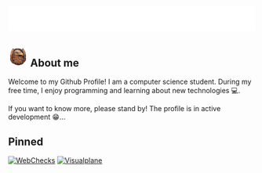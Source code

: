<!--<br>-->
<div align="center">
<img width=550 src="assets/name.png" alt="CopperEagle lettering">
<br>
</div>


## <img width=40 src="assets/custom-icon.png" alt="alternative icon"> About me

Welcome to my Github Profile! I am a computer science student. During my free time, I enjoy programming and learning about new technologies 💻. 

If you want to know more, please stand by! The profile is in active development 😁...


## Pinned

[![WebChecks](https://github-readme-stats.vercel.app/api/pin/?username=CopperEagle&repo=WebChecks&theme=github_dark)](https://github.com/CopperEagle/WebChecks)
[![Visualplane](https://github-readme-stats.vercel.app/api/pin/?username=CopperEagle&repo=Visualplane&theme=github_dark)](https://github.com/CopperEagle/Visualplane)

<!--
**CopperEagle/CopperEagle** is a ✨ _special_ ✨ repository because its `README.md` (this file) appears on your GitHub profile.

Here are some ideas to get you started:

- 🔭 I’m currently working on ...
- 🌱 I’m currently learning ...
- 👯 I’m looking to collaborate on ...
- 🤔 I’m looking for help with ...
- 💬 Ask me about ...
- 📫 How to reach me: ...
- 😄 Pronouns: ...
- ⚡ Fun fact: ...
-->

